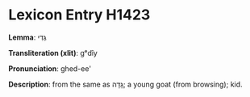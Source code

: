# Lexicon Entry H1423

**Lemma**: גְּדִי

**Transliteration (xlit)**: gᵉdîy

**Pronunciation**: ghed-ee'

**Description**:
from the same as גָּדָה; a young goat (from browsing); kid.
